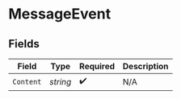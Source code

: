 # MessageEvent


## Fields

| Field              | Type               | Required           | Description        |
| ------------------ | ------------------ | ------------------ | ------------------ |
| `Content`          | *string*           | :heavy_check_mark: | N/A                |